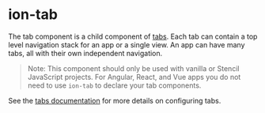 # ion-tab

The tab component is a child component of [tabs](../tabs). Each tab can contain a top level navigation stack for an app or a single view. An app can have many tabs, all with their own independent navigation.

> Note: This component should only be used with vanilla or Stencil JavaScript projects. For Angular, React, and Vue apps you do not need to use `ion-tab` to declare your tab components.

See the [tabs documentation](../tabs/) for more details on configuring tabs.
